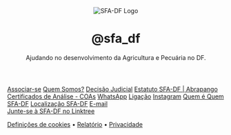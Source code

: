 <!DOCTYPE html>
<html lang="pt-BR">
<head>
    <meta charset="UTF-8">
    <meta name="viewport" content="width=device-width, initial-scale=1.0">
    <title>SFA-DF</title>
    <link rel="stylesheet" href="styles.css">
</head>
<body>
    <div class="container">
        <header>
            <img src="logo.png" alt="SFA-DF Logo" class="logo">
            <h1>@sfa_df</h1>
            <p>Ajudando no desenvolvimento da Agricultura e Pecuária no DF.</p>
        </header>
        <main>
            <a href="#" class="button">Associar-se</a>
            <a href="quem-somos.html" class="button">Quem Somos?</a>
            <a href="#" class="button">Decisão Judicial</a>
            <a href="estatuto.html" class="button">Estatuto SFA-DF | Abrapango</a>
            <a href="#" class="button">Certificados de Análise - COAs</a>
            <a href="https://wa.me/5561981234567" class="button">WhatsApp</a>
            <a href="tel:+5561981234567" class="button">Ligação</a>
            <a href="https://instagram.com/sfa_df" class="button">Instagram</a>
            <a href="quem-somos-sfa.html" class="button">Quem é Quem SFA-DF</a>
            <a href="https://maps.google.com/?q=Setor+Sudoeste,+INMET,+Campus+Via+S1,+Rua+G,+Brasília+-+DF" class="button">Localização SFA-DF</a>
            <a href="mailto:gab-df@agro.gov.br" class="button">E-mail</a>
        </main>
        <footer>
            <a href="https://linktr.ee/sfa_df" class="join-button">Junte-se à SFA-DF no Linktree</a>
            <p><a href="#">Definições de cookies</a> • <a href="#">Relatório</a> • <a href="#">Privacidade</a></p>
        </footer>
    </div>
</body>
</html>
